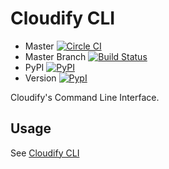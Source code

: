 # Cloudify CLI

* Master [![Circle CI](https://circleci.com/gh/cloudify-cosmo/cloudify-cli.svg?style=shield)](https://circleci.com/gh/cloudify-cosmo/cloudify-cli)
* Master Branch [![Build Status](https://travis-ci.org/cloudify-cosmo/cloudify-cli.svg?branch=master)](https://travis-ci.org/cloudify-cosmo/cloudify-cli)
* PyPI [![PyPI](http://img.shields.io/pypi/dm/cloudify.svg)](http://img.shields.io/pypi/dm/cloudify.svg)
* Version [![PypI](http://img.shields.io/pypi/v/cloudify.svg)](http://img.shields.io/pypi/v/cloudify.svg)


Cloudify's Command Line Interface.

## Usage

See [Cloudify CLI](http://cloudify-cli.readthedocs.org/en/latest/)
